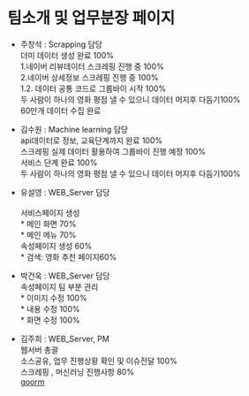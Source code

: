 # 팀소개 및 업무분장 페이지

* 주창석 : Scrapping 담당 <br>
         더미 데이터 생성 완료 100%<br>
         1.네이버 리뷰데이터 스크레핑 진행 중 100% <br>
         2.네이버 상세정보 스크레핑 진행 중 100% <br>
         1.2. 데이터 공통 코드로 그룹바이 시작 100% <br>
         두 사람이 하나의 영화 평점 낼 수 있으니 데이터 머지후 다듬기100% <br>
         60만개 데이터 수집 완료
         
* 김수원 : Machine learning 담당<br>
         api데이터로 정보, 교육단계까지 완료 100% <br>
         스크레핑 실제 데이터 활용하여 그룹바이 진행 예정 100% <br>
         서비스 단계 완료 100% <br>
         두 사람이 하나의 영화 평점 낼 수 있으니 데이터 머지후 다듬기100%<br>
          
         
* 유설영 : WEB_Server 담당<br>        
         서비스페이지 생성<br>
          * 메인 화면 70% <br>
          * 메인 메뉴 70% <br>
         속성페이지 생성 60%<br>
          * 검색: 영화 추천 페이지60% <br>
         
         
* 박건욱 : WEB_Server 담당<br>
         속성페이지 팀 부분 관리<br>
          * 이미지 수정 100%<br>
          * 내용 수정 100% <br>
          * 화면 수정 100% <br>
         
* 김주희 : WEB_Server, PM <br>
         웹서버 총괄<br>
         소스공유, 업무 진행상황 확인 및 이슈전달 100% <br>
         스크레핑 , 머신러닝 진행사항 80% <br>
         [goorm](https://multi-a-team-cddcy.run.goorm.io/)<br>

